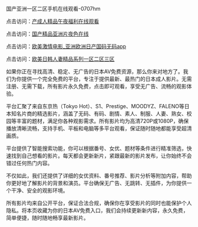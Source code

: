 国产亚洲一区二区手机在线观看-0707hm


点击访问：<a href="https://rtj-3zo.pages.dev/">产成人精品午夜福利在线观看</a>

点击访问：<a href="https://vassv.pages.dev/">国产精品亚洲片夜色在线</a>

点击访问：<a href="https://gda-c7m.pages.dev/">欧美激情电影_亚洲欧洲日产国码无码app</a>

点击访问：<a href="https://cfad.pages.dev/">欧美日韩人妻精品系列一区二区三区</a>


如果你正在寻找高清、稳定、无广告的日本AV免费资源，那么你来对地方了。我们为你提供一个完全免费的平台，专注于提供最新、最热门的日本成人影片。无需注册、无需下载，所有影片永久免费，点击即可观看，享受无广告、流畅的观影体验。

平台汇聚了来自东京热（Tokyo Hot）、S1、Prestige、MOODYZ、FALENO等日本知名片商的精选影片，涵盖了无码、有码、剧情、素人、制服、人妻、熟女、校园等丰富的题材，满足你各种观影需求。所有影片均为高清720P或1080P，确保播放清晰流畅，支持手机、平板和电脑等多平台观看，保证随时随地都能享受超清画质。

平台提供了智能搜索功能，你可以根据番号、女优、题材等条件进行精准筛选，快速找到自己想看的影片。每天都会更新新片，紧跟最新的影片发布，让你始终不会错过任何热门内容。

不仅如此，我们还提供了详细的女优资料、番号推荐、影片分析等附加内容，帮助你更好地了解影片的背景和演员。平台确保无广告、无跳转、无插件，为你提供一个干净、安全的观影环境。

所有影片均来自公开平台，保证合法合规，确保你在享受影片的同时也能保护个人隐私。将本页收藏为你的日本AV免费入口，我们会持续更新新内容，永久免费，简单便捷，随时随地畅享最新影片。



<span style="display:none;">[Canonical link](https://github.com/dd54045/36547 ）</span>
